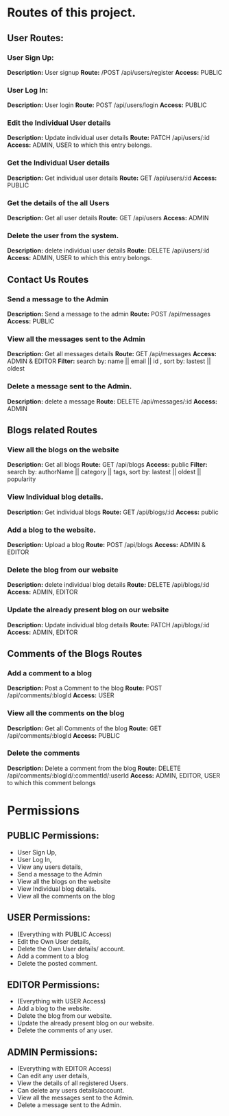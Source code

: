 # Routes of this project.

## User Routes: 

### User Sign Up: 
**Description:** User signup
**Route:** /POST /api/users/register
**Access:** PUBLIC

### User Log In: 
**Description:** User login
**Route:** POST /api/users/login
**Access:** PUBLIC

### Edit the Individual User details
**Description:** Update individual user details
**Route:** PATCH /api/users/:id
**Access:** ADMIN, USER to which this entry belongs.

### Get the Individual User details
**Description:** Get individual user details
**Route:** GET /api/users/:id
**Access:** PUBLIC

### Get the details of the all Users
**Description:** Get all user details
**Route:** GET /api/users
**Access:** ADMIN

### Delete the user from the system.
**Description:** delete individual user details
**Route:** DELETE /api/users/:id
**Access:** ADMIN, USER to which this entry belongs.


## Contact Us Routes

### Send a message to the Admin
**Description:** Send a message to the admin
**Route:** POST /api/messages
**Access:** PUBLIC

### View all the messages sent to the Admin
**Description:** Get all messages details
**Route:** GET /api/messages
**Access:** ADMIN & EDITOR
**Filter:** search by: name || email || id , sort by: lastest || oldest

### Delete a message sent to the Admin.
**Description:** delete a message
**Route:** DELETE /api/messages/:id
**Access:** ADMIN


## Blogs related Routes

### View all the blogs on the website
**Description:** Get all blogs
**Route:** GET /api/blogs
**Access:** public
**Filter:** search by: authorName || category || tags, sort by: lastest || oldest || popularity

### View Individual blog details.
**Description:** Get individual blogs
**Route:** GET /api/blogs/:id
**Access:** public

### Add a blog to the website.
**Description:** Upload a blog
**Route:** POST /api/blogs
**Access:** ADMIN & EDITOR

### Delete the blog from our website
**Description:** delete individual blog details
**Route:** DELETE /api/blogs/:id
**Access:** ADMIN, EDITOR

### Update the already present blog on our website
**Description:** Update individual blog details
**Route:** PATCH /api/blogs/:id
**Access:** ADMIN, EDITOR


## Comments of the Blogs Routes

### Add a comment to a blog
**Description:** Post a Comment to the blog
**Route:** POST /api/comments/:blogId
**Access:** USER

### View all the comments on the blog
**Description:** Get all Comments of the blog
**Route:** GET /api/comments/:blogId
**Access:** PUBLIC

### Delete the comments
**Description:** Delete a comment from the blog
**Route:** DELETE /api/comments/:blogId/:commentId/:userId
**Access:** ADMIN, EDITOR, USER to which this comment belongs


# Permissions

## PUBLIC Permissions: 
* User Sign Up, 
* User Log In,
* View any users details,
* Send a message to the Admin
* View all the blogs on the website
* View Individual blog details.
* View all the comments on the blog

## USER Permissions: 
* (Everything with PUBLIC Access)
* Edit the Own User details,
* Delete the Own User details/ account.
* Add a comment to a blog
* Delete the posted comment.

## EDITOR Permissions:
* (Everything with USER Access)
* Add a blog to the website.
* Delete the blog from our website.
* Update the already present blog on our website.
* Delete the comments of any user.

## ADMIN Permissions: 
* (Everything with EDITOR Access)
* Can edit any user details,
* View the details of all registered Users.
* Can delete any users details/account.
* View all the messages sent to the Admin.
* Delete a message sent to the Admin.

